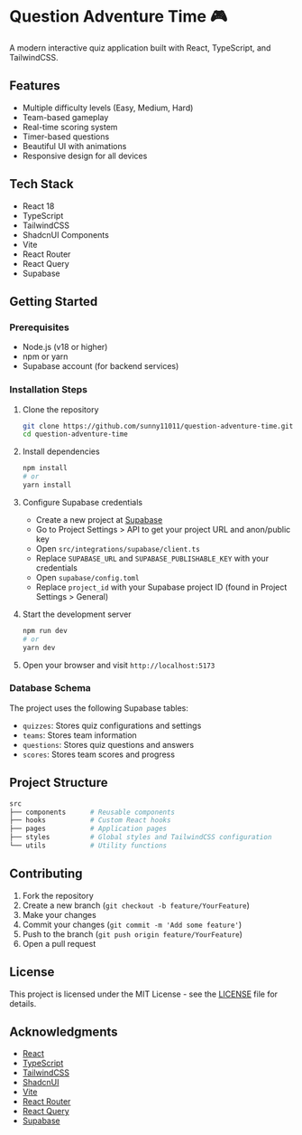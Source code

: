 # Question Adventure Time 🎮

A modern interactive quiz application built with React, TypeScript, and TailwindCSS.

## Features

- Multiple difficulty levels (Easy, Medium, Hard)
- Team-based gameplay
- Real-time scoring system
- Timer-based questions
- Beautiful UI with animations
- Responsive design for all devices

## Tech Stack

- React 18
- TypeScript
- TailwindCSS
- ShadcnUI Components
- Vite
- React Router
- React Query
- Supabase

## Getting Started

### Prerequisites

- Node.js (v18 or higher)
- npm or yarn
- Supabase account (for backend services)

### Installation Steps

1. Clone the repository

   ```bash
   git clone https://github.com/sunny11011/question-adventure-time.git
   cd question-adventure-time
   ```

2. Install dependencies

   ```bash
   npm install
   # or
   yarn install
   ```

3. Configure Supabase credentials

   - Create a new project at [Supabase](https://supabase.com)
   - Go to Project Settings > API to get your project URL and anon/public key
   - Open `src/integrations/supabase/client.ts`
   - Replace `SUPABASE_URL` and `SUPABASE_PUBLISHABLE_KEY` with your credentials
   - Open `supabase/config.toml`
   - Replace `project_id` with your Supabase project ID (found in Project Settings > General)

4. Start the development server

   ```bash
   npm run dev
   # or
   yarn dev
   ```

5. Open your browser and visit `http://localhost:5173`

### Database Schema

The project uses the following Supabase tables:

- `quizzes`: Stores quiz configurations and settings
- `teams`: Stores team information
- `questions`: Stores quiz questions and answers
- `scores`: Stores team scores and progress

## Project Structure

```bash
src
├── components      # Reusable components
├── hooks           # Custom React hooks
├── pages           # Application pages
├── styles          # Global styles and TailwindCSS configuration
└── utils           # Utility functions
```

## Contributing

1. Fork the repository
2. Create a new branch (`git checkout -b feature/YourFeature`)
3. Make your changes
4. Commit your changes (`git commit -m 'Add some feature'`)
5. Push to the branch (`git push origin feature/YourFeature`)
6. Open a pull request

## License

This project is licensed under the MIT License - see the [LICENSE](LICENSE) file for details.

## Acknowledgments

- [React](https://reactjs.org/)
- [TypeScript](https://www.typescriptlang.org/)
- [TailwindCSS](https://tailwindcss.com/)
- [ShadcnUI](https://ui.shadcn.com/)
- [Vite](https://vitejs.dev/)
- [React Router](https://reactrouter.com/)
- [React Query](https://react-query.tanstack.com/)
- [Supabase](https://supabase.com/)
